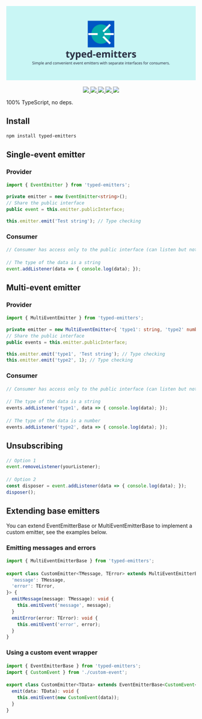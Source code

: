  ![typed-emitters | Simple and convenient event emitters with separate interfaces for consumers.](https://raw.githubusercontent.com/denvifer/typed-emitters/master/docs/image.png)
 
<div align="center">
  <a href="https://www.npmjs.com/package/typed-emitters" alt=“npm downloads”>
      <img src="https://img.shields.io/npm/dw/typed-emitters" />
  </a>
  <a href="https://bundlephobia.com/package/typed-emitters" alt=“bundlephobia min”>
      <img src="https://img.shields.io/bundlephobia/min/typed-emitters" />
  </a>
  <a href="https://bundlephobia.com/package/typed-emitters" alt=“bundlephobia minzip”>
      <img src="https://img.shields.io/bundlephobia/minzip/typed-emitters" />
  </a>
  <a href="https://github.com/denvifer/typed-emitters/blob/master/LICENSE" alt=“license”>
      <img src="https://img.shields.io/github/license/denvifer/typed-emitters" />
  </a>
  <a href="https://www.npmjs.com/package/typed-emitters?activeTab=versions" alt=“version”>
      <img src="https://img.shields.io/npm/v/typed-emitters" />
  </a>
</div>

100% TypeScript, no deps.

## Install

```bash
npm install typed-emitters
```

## Single-event emitter

### Provider

```typescript
import { EventEmitter } from 'typed-emitters';
```
```typescript
private emitter = new EventEmitter<string>();
// Share the public interface
public event = this.emitter.publicInterface;
```
```typescript
this.emitter.emit('Test string'); // Type checking
```

### Consumer

```typescript
// Consumer has access only to the public interface (can listen but not emit)

// The type of the data is a string
event.addListener(data => { console.log(data); });
```

## Multi-event emitter

### Provider

```typescript
import { MultiEventEmitter } from 'typed-emitters';
```
```typescript
private emitter = new MultiEventEmitter<{ 'type1': string, 'type2' number }>();
// Share the public interface
public events = this.emitter.publicInterface;
```
```typescript
this.emitter.emit('type1', 'Test string'); // Type checking
this.emitter.emit('type2', 1); // Type checking
```

### Consumer

```typescript
// Consumer has access only to the public interface (can listen but not emit)

// The type of the data is a string
events.addListener('type1', data => { console.log(data); });

// The type of the data is a number
events.addListener('type2', data => { console.log(data); });
```

## Unsubscribing

```typescript
// Option 1
event.removeListener(yourListener);

// Option 2
const disposer = event.addListener(data => { console.log(data); });
disposer();
```

## Extending base emitters

You can extend EventEmitterBase or MultiEventEmitterBase to implement a custom emitter, see the examples below.

### Emitting messages and errors

```typescript
import { MultiEventEmitterBase } from 'typed-emitters';

export class CustomEmitter<TMessage, TError> extends MultiEventEmitterBase<{
  'message': TMessage,
  'error': TError,
}> {
  emitMessage(message: TMessage): void {
    this.emitEvent('message', message);
  }
  emitError(error: TError): void {
    this.emitEvent('error', error);
  }
}
```

### Using a custom event wrapper

```typescript
import { EventEmitterBase } from 'typed-emitters';
import { CustomEvent } from './custom-event';

export class CustomEmitter<TData> extends EventEmitterBase<CustomEvent<TData>> {
  emit(data: TData): void {
    this.emitEvent(new CustomEvent(data));
  }
}
```


